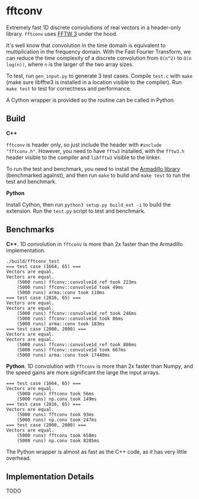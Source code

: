 # fftconv

Extremely fast 1D discrete convolutions of real vectors in a header-only library. `fftconv` uses [FFTW 3](http://www.fftw.org/) under the hood.

It's well know that convolution in the time domain is equivalent to multiplication in the frequency domain. With the Fast Fourier Transform, we can reduce the time complexity of a discrete convolution from `O(n^2)` to `O(n log(n))`, where `n` is the larger of the two array sizes.

To test, run `gen_input.py` to generate 3 test cases. Compile `test.c` with `make` (make sure libfftw3 is installed in a location visible to the compiler). Run `make test` to test for correctness and performance.

A Cython wrapper is provided so the routine can be called in Python.
## Build

**C++**

`fftconv` is header only, so just include the header with `#include "fftconv.h"`. However, you need to have `fftw3` installed, with the `fftw3.h` header visible to the compiler and `libfftw3` visible to the linker.

To run the test and benchmark, you need to install the [Armadillo library](http://arma.sourceforge.net/) (benchmarked against), and then run `make` to build and `make test` to run the test and benchmark.

**Python**

Install Cython, then run `python3 setup.py build_ext -i` to build the extension. Run the `test.py` script to test and benchmark.


## Benchmarks

**C++**. 1D convolution in `fftconv` is more than 2x faster than the Armadillo implementation.

```
./build/fftconv_test
=== test case (1664, 65) ===
Vectors are equal.
Vectors are equal.
    (5000 runs) ffconv::convolve1d_ref took 223ms
    (5000 runs) ffconv::convolve1d took 49ms
    (5000 runs) arma::conv took 110ms
=== test case (2816, 65) ===
Vectors are equal.
Vectors are equal.
    (5000 runs) ffconv::convolve1d_ref took 246ms
    (5000 runs) ffconv::convolve1d took 86ms
    (5000 runs) arma::conv took 183ms
=== test case (2000, 2000) ===
Vectors are equal.
Vectors are equal.
    (5000 runs) ffconv::convolve1d_ref took 886ms
    (5000 runs) ffconv::convolve1d took 667ms
    (5000 runs) arma::conv took 17440ms
```

**Python**. 1D convolution with `fftconv` is more than 2x faster than Numpy, and the speed gains are more significant the large the input arrays.

```
=== test case (1664, 65) ===
Vectors are equal.
    (5000 runs) fftconv took 56ms
    (5000 runs) np.conv took 149ms
=== test case (2816, 65) ===
Vectors are equal.
    (5000 runs) fftconv took 93ms
    (5000 runs) np.conv took 247ms
=== test case (2000, 2000) ===
Vectors are equal.
    (5000 runs) fftconv took 658ms
    (5000 runs) np.conv took 8285ms
```

The Python wrapper is almost as fast as the C++ code, as it has very little overhead.

## Implementation Details

TODO
